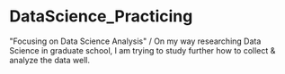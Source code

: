 # DataScience_Practicing
"Focusing on Data Science Analysis" / On my way researching Data Science in graduate school, I am trying to study further how to collect &amp; analyze the data well.
